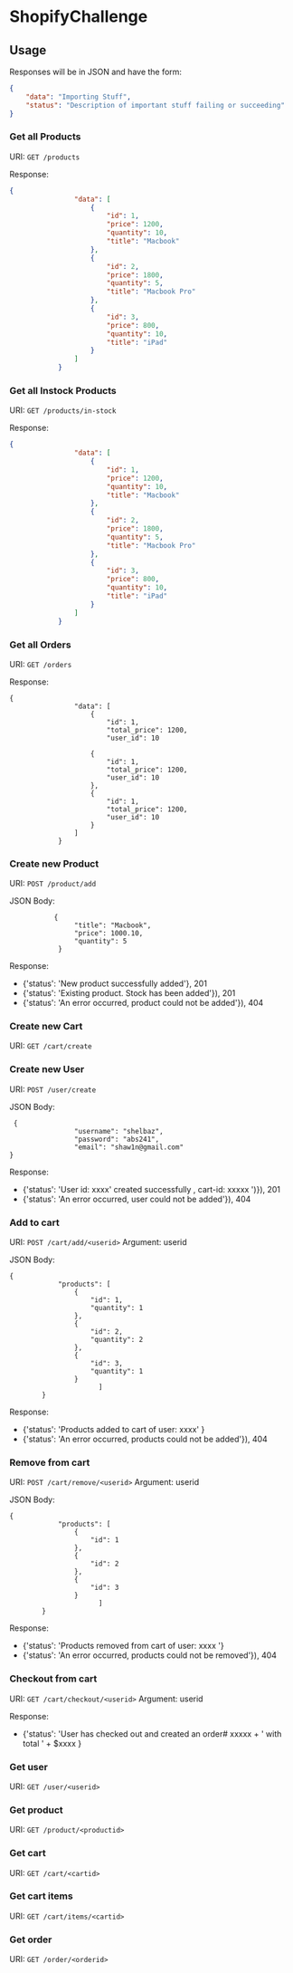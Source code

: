 # ShopifyChallenge

## Usage

Responses will be in JSON and have the form:
```json
{
    "data": "Importing Stuff",
    "status": "Description of important stuff failing or succeeding"
}
```

### Get all Products
URI: `GET /products`

Response:
```json 
{
                "data": [
                    {
                        "id": 1,
                        "price": 1200,
                        "quantity": 10,
                        "title": "Macbook"
                    },
                    {
                        "id": 2,
                        "price": 1800,
                        "quantity": 5,
                        "title": "Macbook Pro"
                    },
                    {
                        "id": 3,
                        "price": 800,
                        "quantity": 10,
                        "title": "iPad"
                    }
                ]
            }
```

### Get all Instock Products
URI: `GET /products/in-stock`

Response:
```json 
{
                "data": [
                    {
                        "id": 1,
                        "price": 1200,
                        "quantity": 10,
                        "title": "Macbook"
                    },
                    {
                        "id": 2,
                        "price": 1800,
                        "quantity": 5,
                        "title": "Macbook Pro"
                    },
                    {
                        "id": 3,
                        "price": 800,
                        "quantity": 10,
                        "title": "iPad"
                    }
                ]
            }
```


### Get all Orders
URI: `GET /orders`

Response:
```
{
                "data": [
                    {
                        "id": 1,
                        "total_price": 1200,
                        "user_id": 10

                    {
                        "id": 1,
                        "total_price": 1200,
                        "user_id": 10
                    },
                    {
                        "id": 1,
                        "total_price": 1200,
                        "user_id": 10
                    }
                ]
            }
```

### Create new Product
URI: `POST /product/add`

JSON Body:
```
           {
                "title": "Macbook",
                "price": 1000.10,
                "quantity": 5
            }
```   
Response:
- {'status': 'New product successfully added'}, 201
- {'status': 'Existing product. Stock has been added'}), 201
- {'status': 'An error occurred, product could not be added'}), 404



### Create new Cart
URI: `GET /cart/create`

### Create new User
URI: `POST /user/create`

JSON Body:
```
 {
                "username": "shelbaz",
                "password": "abs241",
                "email": "shaw1n@gmail.com"
}
```
Response:
- {'status': 'User id: xxxx' created successfully , cart-id: xxxxx ')}), 201
- {'status': 'An error occurred, user could not be added'}), 404

  
### Add to cart
URI: `POST /cart/add/<userid>`
Argument: userid 

JSON Body:
```
{
            "products": [
                {
                    "id": 1,
                    "quantity": 1
                },
                {
                    "id": 2,
                    "quantity": 2
                },
                {
                    "id": 3,
                    "quantity": 1
                }
                      ]
        }
```
Response:
- {'status': 'Products added to cart of user: xxxx' }
- {'status': 'An error occurred, products could not be added'}), 404


### Remove from cart
URI: `POST /cart/remove/<userid>`
Argument: userid 

JSON Body:
```
{
            "products": [
                {
                    "id": 1
                },
                {
                    "id": 2
                },
                {
                    "id": 3
                }
                      ]
        }
```
Response:
- {'status': 'Products removed from cart of user: xxxx '}
- {'status': 'An error occurred, products could not be removed'}), 404
   
### Checkout from cart
URI: `GET /cart/checkout/<userid>`
Argument: userid 


Response:
- {'status': 'User has checked out and created an order# xxxxx + ' with total ' + $xxxx }


### Get user
URI: `GET /user/<userid>`

### Get product
URI: `GET /product/<productid>`

### Get cart
URI: `GET /cart/<cartid>`

### Get cart items
URI: `GET /cart/items/<cartid>`

### Get order 
URI: `GET /order/<orderid>`
